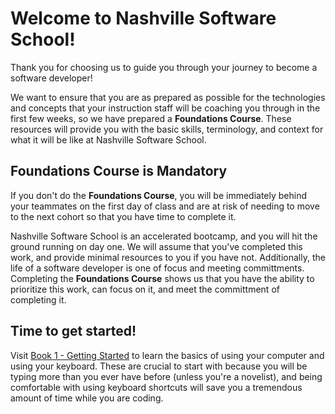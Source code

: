 # Welcome to Nashville Software School!

Thank you for choosing us to guide you through your journey to become a software developer!

We want to ensure that you are as prepared as possible for the technologies and concepts that your instruction staff will be coaching you through in the first few weeks, so we have prepared a **Foundations Course**. These resources will provide you with the basic skills, terminology, and context for what it will be like at Nashville Software School.

## Foundations Course is Mandatory

If you don't do the **Foundations Course**, you will be immediately behind your teammates on the first day of class and are at risk of needing to move to the next cohort so that you have time to complete it.

Nashville Software School is an accelerated bootcamp, and you will hit the ground running on day one. We will assume that you've completed this work, and provide minimal resources to you if you have not. Additionally, the life of a software developer is one of focus and meeting committments. Completing the **Foundations Course** shows us that you have the ability to prioritize this work, can focus on it, and meet the committment of completing it.

## Time to get started!

Visit [Book 1 - Getting Started](./book-1-your-computer/README.md) to learn the basics of using your computer and using your keyboard. These are crucial to start with because you will be typing more than you ever have before (unless you're a novelist), and being comfortable with using keyboard shortcuts will save you a tremendous amount of time while you are coding.
